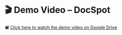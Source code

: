 
# 🎬 Demo Video – DocSpot

📽️ [Click here to watch the demo video on Google Drive](https://drive.google.com/file/d/1z_o-n-lcEBF44a0KhJOETEcygtH41fDu/view?usp=sharing)

